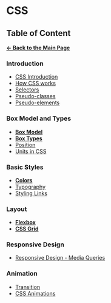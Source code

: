# CSS

## Table of Content

[**&larr; Back to the Main Page**](./../README.md)

<div></div>

### Introduction

- [CSS Introduction](./css-basics.md)
- [How CSS works](./how-css-works.md)
- [Selectors](./selectors.md)
- [Pseudo-classes](./pseudo-classes.md)
- [Pseudo-elements](./pseudo-elements.md)

<div></div>

### Box Model and Types

- [**Box Model**](./box-model.md)
- [**Box Types**](./box-types.md)
- [Position](./position.md)
- [Units in CSS](./units.md)

<div></div>

### Basic Styles

- [**Colors**](./colors.md)
- [Typography](./typography.md)
- [Styling Links](./styling-links.md)

<div></div>

### Layout

- [**Flexbox**](./flexbox.md)
- [**CSS Grid**](./css-grid.md)

<div></div>

### Responsive Design

- [Responsive Design - Media Queries](./media-queries.md)

<div></div>

### Animation

- [Transition](./transition.md)
- [CSS Animations](./keyframe.md)

<div></div>

<br>

<!-- - [Logical Properties](https://web.dev/learn/css/logical-properties/) -->
